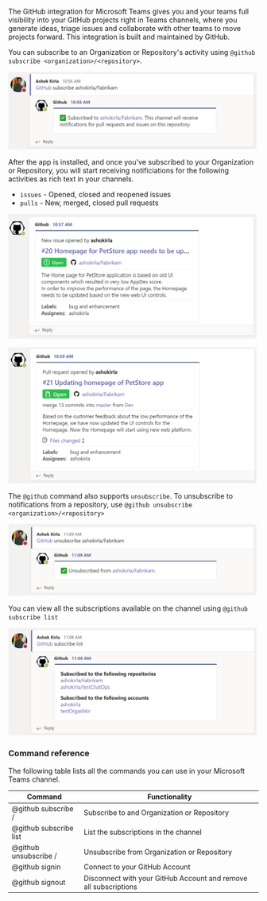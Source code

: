 The GitHub integration for Microsoft Teams gives you and your teams full visibility into your GitHub projects right in Teams channels, where you generate ideas, triage issues and collaborate with other teams to move projects forward. This integration is built and maintained by GitHub.

You can subscribe to an Organization or Repository's activity using `@github subscribe <organization>/<repository>`. 
<p align="left"><img width="500" alt="Subscribe" src="../images/Subscribe.PNG"></p>

After the app is installed, and once you've subscribed to your Organization or Repository, you will start receiving notificiations for the following activities as rich text in your channels.
- `issues` - Opened, closed and reopened issues
- `pulls` - New, merged, closed pull requests

<p align="left"><img width="500" alt="Issue" src="../images/Issue.PNG"></p>
<p align="left"><img width="500" alt="PR" src="../images/PR.PNG"></p>

The `@github` command also supports `unsubscribe`. To unsubscribe to notifications from a repository, use `@github unsubscribe <organization>/<repository>`
<p align="left"><img width="500" alt="UnSubscribe" src="../images/UnSubscribe.PNG"></p>

You can view all the subscriptions available on the channel using `@github subscribe list`
<p align="left"><img width="500" alt="Subscribe list" src="../images/subscribelist.PNG"></p>


### Command reference

The following table lists all the commands you can use in your Microsoft Teams channel.

|Command	| Functionality |
| -------------------- |----------------|
| @github subscribe <organization>/<Repository>	| Subscribe to and Organization or Repository |
| @github subscribe list	| List the subscriptions in the channel |
| @github unsubscribe <Organization>/<Repository>	| Unsubscribe from Organization or Repository |
| @github signin	| Connect to your GitHub Account |
| @github signout	| Disconnect with your GitHub Account and remove all subscriptions |
